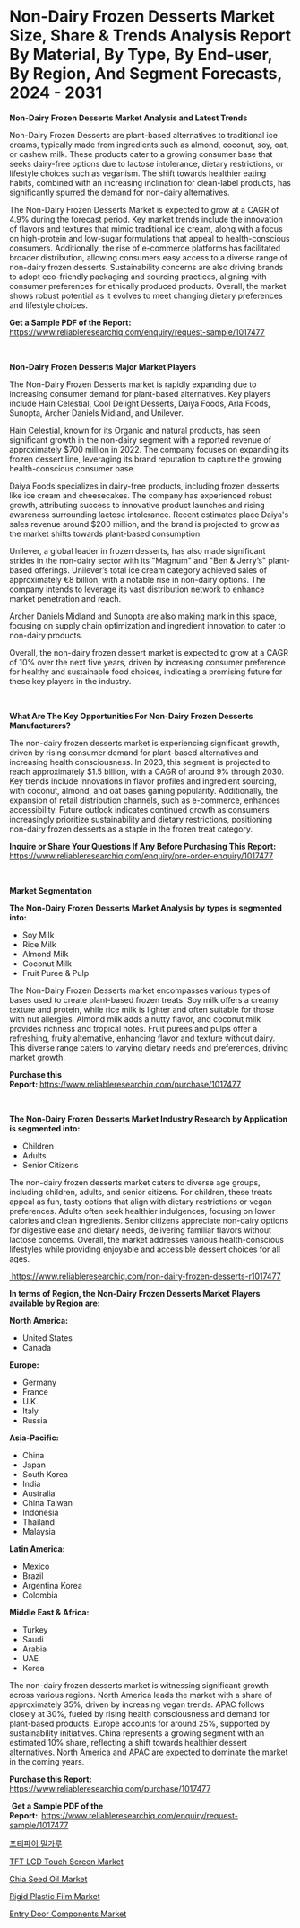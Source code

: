 <p><h1>Non-Dairy Frozen Desserts Market Size, Share & Trends Analysis Report By Material, By Type, By End-user, By Region, And Segment Forecasts, 2024 - 2031</h1></p><p><strong>Non-Dairy Frozen Desserts Market Analysis and Latest Trends</strong></p>
<p><p>Non-Dairy Frozen Desserts are plant-based alternatives to traditional ice creams, typically made from ingredients such as almond, coconut, soy, oat, or cashew milk. These products cater to a growing consumer base that seeks dairy-free options due to lactose intolerance, dietary restrictions, or lifestyle choices such as veganism. The shift towards healthier eating habits, combined with an increasing inclination for clean-label products, has significantly spurred the demand for non-dairy alternatives.</p><p>The Non-Dairy Frozen Desserts Market is expected to grow at a CAGR of 4.9% during the forecast period. Key market trends include the innovation of flavors and textures that mimic traditional ice cream, along with a focus on high-protein and low-sugar formulations that appeal to health-conscious consumers. Additionally, the rise of e-commerce platforms has facilitated broader distribution, allowing consumers easy access to a diverse range of non-dairy frozen desserts. Sustainability concerns are also driving brands to adopt eco-friendly packaging and sourcing practices, aligning with consumer preferences for ethically produced products. Overall, the market shows robust potential as it evolves to meet changing dietary preferences and lifestyle choices.</p></p>
<p><strong>Get a Sample PDF of the Report:&nbsp;</strong> <a href="https://www.reliableresearchiq.com/enquiry/request-sample/1017477">https://www.reliableresearchiq.com/enquiry/request-sample/1017477</a></p>
<p>&nbsp;</p>
<p><strong>Non-Dairy Frozen Desserts Major Market Players</strong></p>
<p><p>The Non-Dairy Frozen Desserts market is rapidly expanding due to increasing consumer demand for plant-based alternatives. Key players include Hain Celestial, Cool Delight Desserts, Daiya Foods, Arla Foods, Sunopta, Archer Daniels Midland, and Unilever.</p><p>Hain Celestial, known for its Organic and natural products, has seen significant growth in the non-dairy segment with a reported revenue of approximately $700 million in 2022. The company focuses on expanding its frozen dessert line, leveraging its brand reputation to capture the growing health-conscious consumer base.</p><p>Daiya Foods specializes in dairy-free products, including frozen desserts like ice cream and cheesecakes. The company has experienced robust growth, attributing success to innovative product launches and rising awareness surrounding lactose intolerance. Recent estimates place Daiya's sales revenue around $200 million, and the brand is projected to grow as the market shifts towards plant-based consumption.</p><p>Unilever, a global leader in frozen desserts, has also made significant strides in the non-dairy sector with its "Magnum" and "Ben & Jerry’s" plant-based offerings. Unilever’s total ice cream category achieved sales of approximately €8 billion, with a notable rise in non-dairy options. The company intends to leverage its vast distribution network to enhance market penetration and reach.</p><p>Archer Daniels Midland and Sunopta are also making mark in this space, focusing on supply chain optimization and ingredient innovation to cater to non-dairy products. </p><p>Overall, the non-dairy frozen dessert market is expected to grow at a CAGR of 10% over the next five years, driven by increasing consumer preference for healthy and sustainable food choices, indicating a promising future for these key players in the industry.</p></p>
<p>&nbsp;</p>
<p><strong>What Are The Key Opportunities For Non-Dairy Frozen Desserts Manufacturers?</strong></p>
<p><p>The non-dairy frozen desserts market is experiencing significant growth, driven by rising consumer demand for plant-based alternatives and increasing health consciousness. In 2023, this segment is projected to reach approximately $1.5 billion, with a CAGR of around 9% through 2030. Key trends include innovations in flavor profiles and ingredient sourcing, with coconut, almond, and oat bases gaining popularity. Additionally, the expansion of retail distribution channels, such as e-commerce, enhances accessibility. Future outlook indicates continued growth as consumers increasingly prioritize sustainability and dietary restrictions, positioning non-dairy frozen desserts as a staple in the frozen treat category.</p></p>
<p><strong>Inquire or Share Your Questions If Any Before Purchasing This Report:</strong> <a href="https://www.reliableresearchiq.com/enquiry/pre-order-enquiry/1017477">https://www.reliableresearchiq.com/enquiry/pre-order-enquiry/1017477</a></p>
<p>&nbsp;</p>
<p><strong>Market Segmentation</strong></p>
<p><strong>The Non-Dairy Frozen Desserts Market Analysis by types is segmented into:</strong></p>
<p><ul><li>Soy Milk</li><li>Rice Milk</li><li>Almond Milk</li><li>Coconut Milk</li><li>Fruit Puree & Pulp</li></ul></p>
<p><p>The Non-Dairy Frozen Desserts market encompasses various types of bases used to create plant-based frozen treats. Soy milk offers a creamy texture and protein, while rice milk is lighter and often suitable for those with nut allergies. Almond milk adds a nutty flavor, and coconut milk provides richness and tropical notes. Fruit purees and pulps offer a refreshing, fruity alternative, enhancing flavor and texture without dairy. This diverse range caters to varying dietary needs and preferences, driving market growth.</p></p>
<p><strong>Purchase this Report:&nbsp;</strong><a href="https://www.reliableresearchiq.com/purchase/1017477">https://www.reliableresearchiq.com/purchase/1017477</a></p>
<p>&nbsp;</p>
<p><strong>The Non-Dairy Frozen Desserts Market Industry Research by Application is segmented into:</strong></p>
<p><ul><li>Children</li><li>Adults</li><li>Senior Citizens</li></ul></p>
<p><p>The non-dairy frozen desserts market caters to diverse age groups, including children, adults, and senior citizens. For children, these treats appeal as fun, tasty options that align with dietary restrictions or vegan preferences. Adults often seek healthier indulgences, focusing on lower calories and clean ingredients. Senior citizens appreciate non-dairy options for digestive ease and dietary needs, delivering familiar flavors without lactose concerns. Overall, the market addresses various health-conscious lifestyles while providing enjoyable and accessible dessert choices for all ages.</p></p>
<p><a href="https://www.reliableresearchiq.com/non-dairy-frozen-desserts-r1017477">&nbsp;https://www.reliableresearchiq.com/non-dairy-frozen-desserts-r1017477</a></p>
<p><strong>In terms of Region, the Non-Dairy Frozen Desserts Market Players available by Region are:</strong></p>
<p>
    <p> <strong> North America: </strong>
        <ul>
            <li>United States</li>
            <li>Canada</li>
        </ul>
        </p> 
    <p> <strong> Europe: </strong>
        <ul>
            <li>Germany</li>
            <li>France</li>
            <li>U.K.</li>
            <li>Italy</li>
            <li>Russia</li>
        </ul>
        </p> 
    <p> <strong> Asia-Pacific: </strong>
        <ul>
            <li>China</li>
            <li>Japan</li>
            <li>South Korea</li>
            <li>India</li>
            <li>Australia</li>
            <li>China Taiwan</li>
            <li>Indonesia</li>
            <li>Thailand</li>
            <li>Malaysia</li>
        </ul>
        </p> 
    <p> <strong> Latin America: </strong>
        <ul>
            <li>Mexico</li>
            <li>Brazil</li>
            <li>Argentina Korea</li>
            <li>Colombia</li>
        </ul>
        </p> 
    <p> <strong> Middle East & Africa: </strong>
        <ul>
            <li>Turkey</li>
            <li>Saudi</li>
            <li>Arabia</li>
            <li>UAE</li>
            <li>Korea</li>
        </ul>
    </p>
    </p>
<p><p>The non-dairy frozen desserts market is witnessing significant growth across various regions. North America leads the market with a share of approximately 35%, driven by increasing vegan trends. APAC follows closely at 30%, fueled by rising health consciousness and demand for plant-based products. Europe accounts for around 25%, supported by sustainability initiatives. China represents a growing segment with an estimated 10% share, reflecting a shift towards healthier dessert alternatives. North America and APAC are expected to dominate the market in the coming years.</p></p>
<p><strong>Purchase this Report: </strong><a href="https://www.reliableresearchiq.com/purchase/1017477">https://www.reliableresearchiq.com/purchase/1017477</a></p>
<p>&nbsp;<strong>Get a Sample PDF of the Report:&nbsp;&nbsp;</strong><a href="https://www.reliableresearchiq.com/enquiry/request-sample/1017477">https://www.reliableresearchiq.com/enquiry/request-sample/1017477</a></p>
<p><strong></strong></p>
<p><p><a href="https://github.com/laholand/Market-Research-Report-List-6/blob/main/264543311724.md">포티파이 밀가루</a></p><p><a href="https://medium.com/@charityrice64/the-tft-lcd-touch-screen-market-report-analyzes-important-operational-and-performance-data-so-one-d50724e1b2bb">TFT LCD Touch Screen Market</a></p><p><a href="https://issuu.com/reportprime-2/docs/chia-seed-oil-market-size-2030.pptx_e6822f7e937386">Chia Seed Oil Market</a></p><p><a href="https://issuu.com/reportprime-2/docs/rigid-plastic-film-market-size-2030_130b4060bbf873">Rigid Plastic Film Market</a></p><p><a href="https://www.linkedin.com/pulse/entry-door-components-market-outlook-share-analysis-growth-zivfc?trackingId=JTAe1aNgQ4in70aooqImAA%3D%3D">Entry Door Components Market</a></p></p>